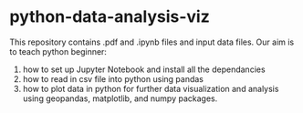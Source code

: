 # python-data-analysis-viz
This repository contains .pdf and .ipynb files and input data files.
Our aim is to teach python beginner: 
1. how to set up Jupyter Notebook and install all the dependancies
2. how to read in csv file into python using pandas
3. how to plot data in python for further data visualization and analysis using geopandas, matplotlib, and numpy packages.
